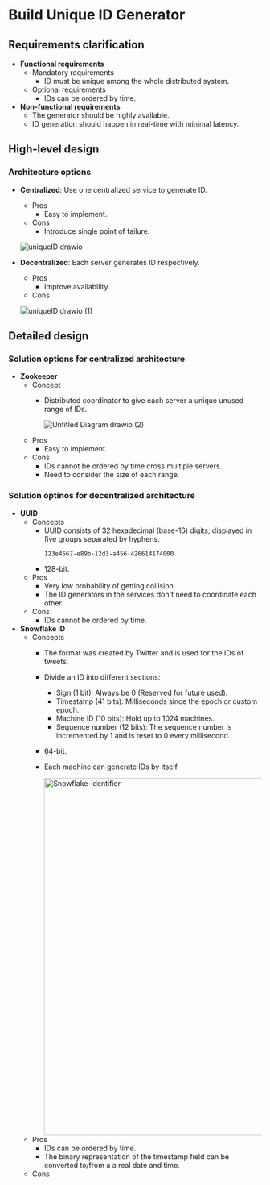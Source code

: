 # Build Unique ID Generator

## Requirements clarification
- **Functional requirements**
   - Mandatory requirements
      - ID must be unique among the whole distributed system.
   - Optional requirements
      - IDs can be ordered by time.
- **Non-functional requirements**
   - The generator should be highly available.
   - ID generation should happen in real-time with minimal latency.
   
## High-level design
### Architecture options
- **Centralized**: Use one centralized service to generate ID.
   - Pros
      - Easy to implement.
   - Cons
      - Introduce single point of failure.

  ![uniqueID drawio](https://user-images.githubusercontent.com/8989447/158303619-8472b8a4-74b0-4da7-9132-de96b1a89a30.png)
- **Decentralized**: Each server generates ID respectively.
   - Pros
      - Improve availability.
   - Cons
  
  ![uniqueID drawio (1)](https://user-images.githubusercontent.com/8989447/158303949-72981c78-a56f-460f-b024-d1d9f039e6e8.png)

## Detailed design
### Solution options for centralized architecture
- **Zookeeper**
   - Concept
      - Distributed coordinator to give each server a unique unused range of IDs.
        
        ![Untitled Diagram drawio (2)](https://user-images.githubusercontent.com/8989447/158518927-2d831af3-c5fa-412f-9af8-5304561bd561.png)
   - Pros
      - Easy to implement.
   - Cons
      - IDs cannot be ordered by time cross multiple servers.
      - Need to consider the size of each range.

### Solution optinos for decentralized architecture
- **UUID**
   - Concepts
      - UUID consists of 32 hexadecimal (base-16) digits, displayed in five groups separated by hyphens.
        ```
        123e4567-e89b-12d3-a456-426614174000
        ```
      - 128-bit.
   - Pros
      - Very low probability of getting collision.
      - The ID generators in the services don't need to coordinate each other.
   - Cons
      - IDs cannot be ordered by time.
- **Snowflake ID**
   - Concepts
      - The format was created by Twitter and is used for the IDs of tweets.
      - Divide an ID into different sections:
         - Sign (1 bit): Always be 0 (Reserved for future used).
         - Timestamp (41 bits): Milliseconds since the epoch or custom epoch.
         - Machine ID (10 bits): Hold up to 1024 machines.
         - Sequence number (12 bits): The sequence number is incremented by 1 and is reset to 0 every millisecond.
      -  64-bit.
      - Each machine can generate IDs by itself.

        <img width="709" alt="Snowflake-identifier" src="https://user-images.githubusercontent.com/8989447/158496043-0a8c6bf4-b991-47da-adb4-d884014d0054.png">
   - Pros
     - IDs can be ordered by time.
     - The binary representation of the timestamp field can be converted to/from a a real date and time.
   - Cons

